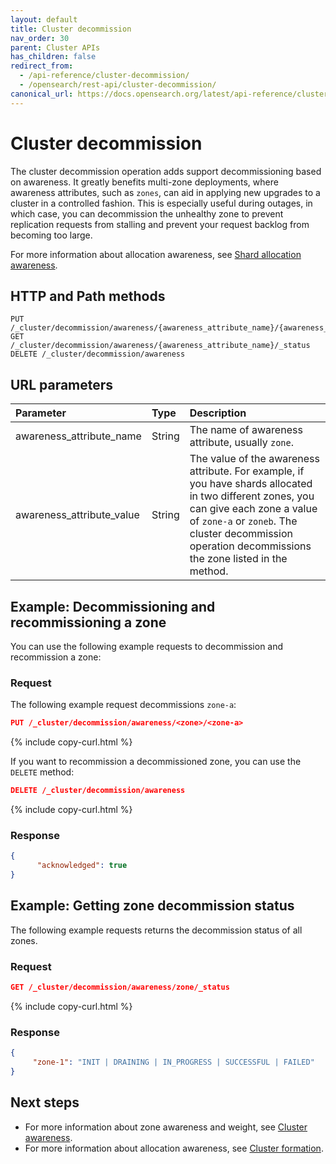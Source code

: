 ```yaml
---
layout: default
title: Cluster decommission 
nav_order: 30
parent: Cluster APIs
has_children: false
redirect_from: 
  - /api-reference/cluster-decommission/
  - /opensearch/rest-api/cluster-decommission/
canonical_url: https://docs.opensearch.org/latest/api-reference/cluster-api/cluster-decommission/
---
```


# Cluster decommission

The cluster decommission operation adds support decommissioning based on awareness. It greatly benefits multi-zone deployments, where awareness attributes, such as `zones`, can aid in applying new upgrades to a cluster in a controlled fashion. This is especially useful during outages, in which case, you can decommission the unhealthy zone to prevent replication requests from stalling and prevent your request backlog from becoming too large.

For more information about allocation awareness, see [Shard allocation awareness]({{site.url}}{{site.baseurl}}//opensearch/cluster/#shard-allocation-awareness).


## HTTP and Path methods

```
PUT  /_cluster/decommission/awareness/{awareness_attribute_name}/{awareness_attribute_value}
GET  /_cluster/decommission/awareness/{awareness_attribute_name}/_status
DELETE /_cluster/decommission/awareness
```

## URL parameters

Parameter | Type | Description
:--- | :--- | :---
awareness_attribute_name | String | The name of awareness attribute, usually `zone`.
awareness_attribute_value | String | The value of the awareness attribute. For example, if you have shards allocated in two different zones, you can give each zone a value of `zone-a` or `zoneb`. The cluster decommission operation decommissions the zone listed in the method.


## Example: Decommissioning and recommissioning a zone

You can use the following example requests to decommission and recommission a zone:

### Request

The following example request decommissions `zone-a`:

```json
PUT /_cluster/decommission/awareness/<zone>/<zone-a>
```
{% include copy-curl.html %}

If you want to recommission a decommissioned zone, you can use the `DELETE` method:

```json
DELETE /_cluster/decommission/awareness
```
{% include copy-curl.html %}

### Response


```json
{
      "acknowledged": true
}
```

## Example: Getting zone decommission status

The following example requests returns the decommission status of all zones.

### Request

```json
GET /_cluster/decommission/awareness/zone/_status
```
{% include copy-curl.html %}

### Response

```json
{
     "zone-1": "INIT | DRAINING | IN_PROGRESS | SUCCESSFUL | FAILED"
}
```


## Next steps

- For more information about zone awareness and weight, see [Cluster awareness]({{site.url}}{{site.baseurl}}/api-reference/cluster-awareness/).
- For more information about allocation awareness, see [Cluster formation]({{site.url}}{{site.baseurl}}/opensearch/cluster/#advanced-step-6-configure-shard-allocation-awareness-or-forced-awareness).
